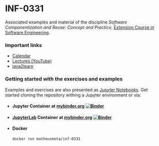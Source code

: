 
# INF-0331


Associated examples and material of the discipline *Software Componentization and Reuse: Concept and Practice*, [Extension Course in Software Engineering](https://www.ic.unicamp.br/ext/cursos/es).

### Important links 

* [Calendar](https://www.ic.unicamp.br/ext/cursos/es/calendario)
* [Lectures (YouTube)](https://www.youtube.com/playlist?list=PL3JRjVnXiTBZZyD4f4HY27FjIbVYF9yI0)
* [java2learn](https://github.com/santanche/java2learn)

### Getting started with the exercises and examples

Examples and exercises are also presented as [Jupyter Notebooks](http://jupyter-notebook-beginner-guide.readthedocs.io/en/latest/what_is_jupyter.html). 
Get started cloning the repository withing a Jupyter environment or via:

- #### Jupyter Container at [mybinder.org](https://mybinder.org/) [![Binder](https://mybinder.org/badge.svg)](https://mybinder.org/v2/gh/matheusmota/INF-0331/master)


- #### [JupyterLab](https://towardsdatascience.com/jupyterlab-you-should-try-this-data-science-ui-for-jupyter-right-now-a799f8914bb3) Container at [mybinder.org](mybinder.org) [![Binder](https://mybinder.org/badge.svg)](https://mybinder.org/v2/gh/matheusmota/INF-0331/master?urlpath=lab )

- #### Docker
	```bash
	docker run matheusmota/inf-0331
	```


